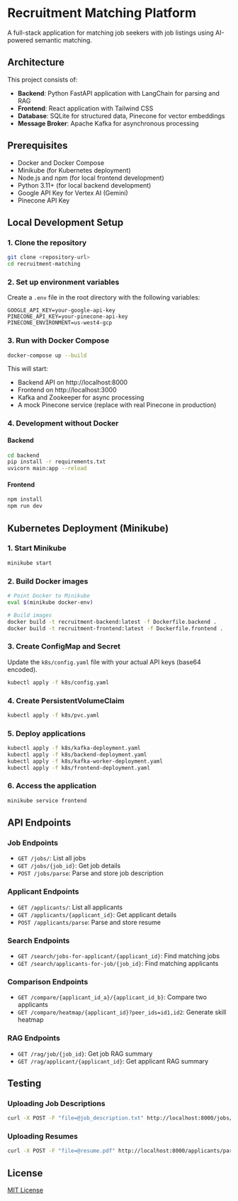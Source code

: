 
# Recruitment Matching Platform

A full-stack application for matching job seekers with job listings using AI-powered semantic matching.

## Architecture

This project consists of:

- **Backend**: Python FastAPI application with LangChain for parsing and RAG
- **Frontend**: React application with Tailwind CSS
- **Database**: SQLite for structured data, Pinecone for vector embeddings
- **Message Broker**: Apache Kafka for asynchronous processing

## Prerequisites

- Docker and Docker Compose
- Minikube (for Kubernetes deployment)
- Node.js and npm (for local frontend development)
- Python 3.11+ (for local backend development)
- Google API Key for Vertex AI (Gemini)
- Pinecone API Key

## Local Development Setup

### 1. Clone the repository

```bash
git clone <repository-url>
cd recruitment-matching
```

### 2. Set up environment variables

Create a `.env` file in the root directory with the following variables:

```
GOOGLE_API_KEY=your-google-api-key
PINECONE_API_KEY=your-pinecone-api-key
PINECONE_ENVIRONMENT=us-west4-gcp
```

### 3. Run with Docker Compose

```bash
docker-compose up --build
```

This will start:
- Backend API on http://localhost:8000
- Frontend on http://localhost:3000
- Kafka and Zookeeper for async processing
- A mock Pinecone service (replace with real Pinecone in production)

### 4. Development without Docker

#### Backend

```bash
cd backend
pip install -r requirements.txt
uvicorn main:app --reload
```

#### Frontend

```bash
npm install
npm run dev
```

## Kubernetes Deployment (Minikube)

### 1. Start Minikube

```bash
minikube start
```

### 2. Build Docker images

```bash
# Point Docker to Minikube
eval $(minikube docker-env)

# Build images
docker build -t recruitment-backend:latest -f Dockerfile.backend .
docker build -t recruitment-frontend:latest -f Dockerfile.frontend .
```

### 3. Create ConfigMap and Secret

Update the `k8s/config.yaml` file with your actual API keys (base64 encoded).

```bash
kubectl apply -f k8s/config.yaml
```

### 4. Create PersistentVolumeClaim

```bash
kubectl apply -f k8s/pvc.yaml
```

### 5. Deploy applications

```bash
kubectl apply -f k8s/kafka-deployment.yaml
kubectl apply -f k8s/backend-deployment.yaml
kubectl apply -f k8s/kafka-worker-deployment.yaml
kubectl apply -f k8s/frontend-deployment.yaml
```

### 6. Access the application

```bash
minikube service frontend
```

## API Endpoints

### Job Endpoints

- `GET /jobs/`: List all jobs
- `GET /jobs/{job_id}`: Get job details
- `POST /jobs/parse`: Parse and store job description

### Applicant Endpoints

- `GET /applicants/`: List all applicants
- `GET /applicants/{applicant_id}`: Get applicant details
- `POST /applicants/parse`: Parse and store resume

### Search Endpoints

- `GET /search/jobs-for-applicant/{applicant_id}`: Find matching jobs
- `GET /search/applicants-for-job/{job_id}`: Find matching applicants

### Comparison Endpoints

- `GET /compare/{applicant_id_a}/{applicant_id_b}`: Compare two applicants
- `GET /compare/heatmap/{applicant_id}?peer_ids=id1,id2`: Generate skill heatmap

### RAG Endpoints

- `GET /rag/job/{job_id}`: Get job RAG summary
- `GET /rag/applicant/{applicant_id}`: Get applicant RAG summary

## Testing

### Uploading Job Descriptions

```bash
curl -X POST -F "file=@job_description.txt" http://localhost:8000/jobs/parse
```

### Uploading Resumes

```bash
curl -X POST -F "file=@resume.pdf" http://localhost:8000/applicants/parse
```

## License

[MIT License](LICENSE)
